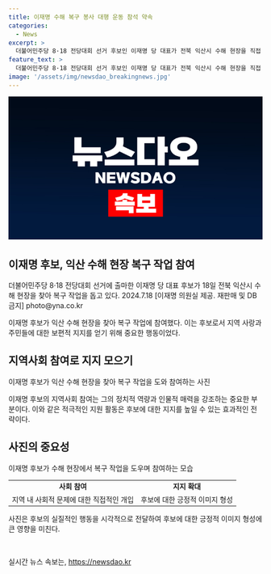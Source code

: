 ```yaml
---
title: 이재명 수해 복구 봉사 대행 운동 참석 약속
categories:
  - News
excerpt: >
  더불어민주당 8·18 전당대회 선거 후보인 이재명 당 대표가 전북 익산시 수해 현장을 직접 찾아 복구 작업을 돕고 있다. 현장에서 지지자들과 함께 힘쓰는 이 모습이 파란만장한 정치궤도에서 벗어나 현실적인 리더십을 보여주고 있다. 
feature_text: >
  더불어민주당 8·18 전당대회 선거 후보인 이재명 당 대표가 전북 익산시 수해 현장을 직접 찾아 복구 작업을 돕고 있다. 현장에서 지지자들과 함께 힘쓰는 이 모습이 파란만장한 정치궤도에서 벗어나 현실적인 리더십을 보여주고 있다. 
image: '/assets/img/newsdao_breakingnews.jpg'
---
```


<p><img src="/assets/img/newsdao_breakingnews.jpg" alt="implanttips 속보" /></p>

<h2 data-ke-size="size26">이재명 후보, 익산 수해 현장 복구 작업 참여</h2>

<p data-ke-size="size16">더불어민주당 8·18 전당대회 선거에 출마한 이재명 당 대표 후보가 18일 전북 익산시 수해 현장을 찾아 복구 작업을 돕고 있다. 2024.7.18 [이재명 의원실 제공. 재판매 및 DB금지] photo@yna.co.kr</p>

<p>이재명 후보가 익산 수해 현장을 찾아 복구 작업에 참여했다. 이는 후보로서 지역 사랑과 주민들에 대한 보편적 지지를 얻기 위해 중요한 행동이었다. </p>

<h2 data-ke-size="size26">지역사회 참여로 지지 모으기</h2>

<p data-ke-size="size16">이재명 후보가 익산 수해 현장을 찾아 복구 작업을 도와 참여하는 사진</p>

<p>이재명 후보의 지역사회 참여는 그의 정치적 역량과 인물적 매력을 강조하는 중요한 부분이다. 이와 같은 적극적인 지원 활동은 후보에 대한 지지를 높일 수 있는 효과적인 전략이다.</p>

<h2 data-ke-size="size26">사진의 중요성</h2>

<p data-ke-size="size16">이재명 후보가 수해 현장에서 복구 작업을 도우며 참여하는 모습</p>

<table>
  <tr>
    <td style="text-align: center; height: 17px;"><b>사회 참여</b></td>
    <td style="text-align: center; height: 17px;"><b>지지 확대</b></td>
  </tr>
  <tr>
    <td style="text-align: center; height: 17px;">지역 내 사회적 문제에 대한 직접적인 개입</td>
    <td style="text-align: center; height: 17px;">후보에 대한 긍정적 이미지 형성</td>
  </tr>
</table>

<p>사진은 후보의 실질적인 행동을 시각적으로 전달하여 후보에 대한 긍정적 이미지 형성에 큰 영향을 미친다.</p>

<p data-ke-size="size16">&nbsp;</p>
실시간 뉴스 속보는, <a href="https://newsdao.kr" rel="dofollow">https://newsdao.kr</a>


